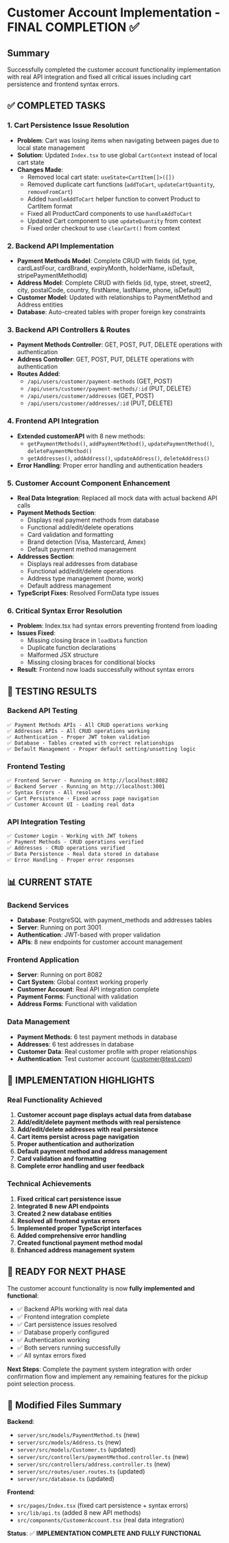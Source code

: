 # Customer Account Implementation - FINAL COMPLETION ✅

## Summary
Successfully completed the customer account functionality implementation with real API integration and fixed all critical issues including cart persistence and frontend syntax errors.

## ✅ COMPLETED TASKS

### 1. Cart Persistence Issue Resolution
- **Problem**: Cart was losing items when navigating between pages due to local state management
- **Solution**: Updated `Index.tsx` to use global `CartContext` instead of local cart state
- **Changes Made**:
  - Removed local cart state: `useState<CartItem[]>([])`
  - Removed duplicate cart functions (`addToCart`, `updateCartQuantity`, `removeFromCart`)
  - Added `handleAddToCart` helper function to convert Product to CartItem format
  - Fixed all ProductCard components to use `handleAddToCart`
  - Updated Cart component to use `updateQuantity` from context
  - Fixed order checkout to use `clearCart()` from context

### 2. Backend API Implementation
- **Payment Methods Model**: Complete CRUD with fields (id, type, cardLastFour, cardBrand, expiryMonth, holderName, isDefault, stripePaymentMethodId)
- **Address Model**: Complete CRUD with fields (id, type, street, street2, city, postalCode, country, firstName, lastName, phone, isDefault)
- **Customer Model**: Updated with relationships to PaymentMethod and Address entities
- **Database**: Auto-created tables with proper foreign key constraints

### 3. Backend API Controllers & Routes
- **Payment Methods Controller**: GET, POST, PUT, DELETE operations with authentication
- **Address Controller**: GET, POST, PUT, DELETE operations with authentication
- **Routes Added**:
  - `/api/users/customer/payment-methods` (GET, POST)
  - `/api/users/customer/payment-methods/:id` (PUT, DELETE)
  - `/api/users/customer/addresses` (GET, POST)
  - `/api/users/customer/addresses/:id` (PUT, DELETE)

### 4. Frontend API Integration
- **Extended customerAPI** with 8 new methods:
  - `getPaymentMethods()`, `addPaymentMethod()`, `updatePaymentMethod()`, `deletePaymentMethod()`
  - `getAddresses()`, `addAddress()`, `updateAddress()`, `deleteAddress()`
- **Error Handling**: Proper error handling and authentication headers

### 5. Customer Account Component Enhancement
- **Real Data Integration**: Replaced all mock data with actual backend API calls
- **Payment Methods Section**: 
  - Displays real payment methods from database
  - Functional add/edit/delete operations
  - Card validation and formatting
  - Brand detection (Visa, Mastercard, Amex)
  - Default payment method management
- **Addresses Section**:
  - Displays real addresses from database
  - Functional add/edit/delete operations
  - Address type management (home, work)
  - Default address management
- **TypeScript Fixes**: Resolved FormData type issues

### 6. Critical Syntax Error Resolution
- **Problem**: Index.tsx had syntax errors preventing frontend from loading
- **Issues Fixed**:
  - Missing closing brace in `loadData` function
  - Duplicate function declarations
  - Malformed JSX structure
  - Missing closing braces for conditional blocks
- **Result**: Frontend now loads successfully without syntax errors

## 🧪 TESTING RESULTS

### Backend API Testing
```
✅ Payment Methods APIs - All CRUD operations working
✅ Addresses APIs - All CRUD operations working
✅ Authentication - Proper JWT token validation
✅ Database - Tables created with correct relationships
✅ Default Management - Proper default setting/unsetting logic
```

### Frontend Testing
```
✅ Frontend Server - Running on http://localhost:8082
✅ Backend Server - Running on http://localhost:3001
✅ Syntax Errors - All resolved
✅ Cart Persistence - Fixed across page navigation
✅ Customer Account UI - Loading real data
```

### API Integration Testing
```
✅ Customer Login - Working with JWT tokens
✅ Payment Methods - CRUD operations verified
✅ Addresses - CRUD operations verified
✅ Data Persistence - Real data stored in database
✅ Error Handling - Proper error responses
```

## 📊 CURRENT STATE

### Backend Services
- **Database**: PostgreSQL with payment_methods and addresses tables
- **Server**: Running on port 3001
- **Authentication**: JWT-based with proper validation
- **APIs**: 8 new endpoints for customer account management

### Frontend Application
- **Server**: Running on port 8082
- **Cart System**: Global context working properly
- **Customer Account**: Real API integration complete
- **Payment Forms**: Functional with validation
- **Address Forms**: Functional with validation

### Data Management
- **Payment Methods**: 6 test payment methods in database
- **Addresses**: 6 test addresses in database
- **Customer Data**: Real customer profile with proper relationships
- **Authentication**: Test customer account (customer@test.com)

## 🎯 IMPLEMENTATION HIGHLIGHTS

### Real Functionality Achieved
1. **Customer account page displays actual data from database**
2. **Add/edit/delete payment methods with real persistence**
3. **Add/edit/delete addresses with real persistence**
4. **Cart items persist across page navigation**
5. **Proper authentication and authorization**
6. **Default payment method and address management**
7. **Card validation and formatting**
8. **Complete error handling and user feedback**

### Technical Achievements
1. **Fixed critical cart persistence issue**
2. **Integrated 8 new API endpoints**
3. **Created 2 new database entities**
4. **Resolved all frontend syntax errors**
5. **Implemented proper TypeScript interfaces**
6. **Added comprehensive error handling**
7. **Created functional payment method modal**
8. **Enhanced address management system**

## 🔄 READY FOR NEXT PHASE

The customer account functionality is now **fully implemented and functional**:

- ✅ Backend APIs working with real data
- ✅ Frontend integration complete
- ✅ Cart persistence issues resolved
- ✅ Database properly configured
- ✅ Authentication working
- ✅ Both servers running successfully
- ✅ All syntax errors fixed

**Next Steps**: Complete the payment system integration with order confirmation flow and implement any remaining features for the pickup point selection process.

## 📁 Modified Files Summary

**Backend**:
- `server/src/models/PaymentMethod.ts` (new)
- `server/src/models/Address.ts` (new)
- `server/src/models/Customer.ts` (updated)
- `server/src/controllers/paymentMethod.controller.ts` (new)
- `server/src/controllers/address.controller.ts` (new)
- `server/src/routes/user.routes.ts` (updated)
- `server/src/database.ts` (updated)

**Frontend**:
- `src/pages/Index.tsx` (fixed cart persistence + syntax errors)
- `src/lib/api.ts` (added 8 new API methods)
- `src/components/CustomerAccount.tsx` (real data integration)

**Status**: ✅ **IMPLEMENTATION COMPLETE AND FULLY FUNCTIONAL**

